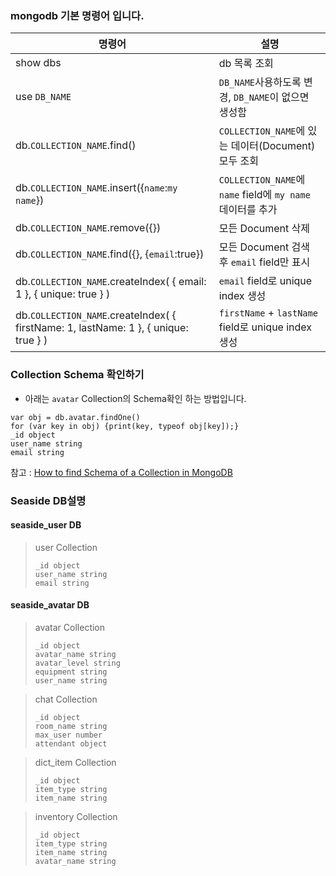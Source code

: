 ### mongodb 기본 명령어 입니다.
| 명령어 | 설명 |
| ------ | ----------- |
| show dbs | db 목록 조회 |
| use `DB_NAME` | `DB_NAME`사용하도록 변경,  `DB_NAME`이 없으면 생성함 |
| db.`COLLECTION_NAME`.find()  | `COLLECTION_NAME`에 있는 데이터(Document)모두 조회|
| db.`COLLECTION_NAME`.insert({`name`:`my name`}) | `COLLECTION_NAME`에 `name` field에 `my name` 데이터를 추가 |
| db.`COLLECTION_NAME`.remove({})| 모든 Document 삭제|
| db.`COLLECTION_NAME`.find({}, {`email`:true}) | 모든 Document 검색 후 `email` field만 표시|
| db.`COLLECTION_NAME`.createIndex( { email: 1 }, { unique: true } )|`email` field로 unique index 생성|
| db.`COLLECTION_NAME`.createIndex( { firstName: 1, lastName: 1 }, { unique: true } )|`firstName` + `lastName` field로 unique index 생성|

### Collection Schema 확인하기
- 아래는 `avatar` Collection의 Schema확인 하는 방법입니다.
```
var obj = db.avatar.findOne()
for (var key in obj) {print(key, typeof obj[key]);}
_id object
user_name string
email string
```
참고 : [How to find Schema of a Collection in MongoDB](https://medium.com/@ahsan.ayaz/how-to-find-schema-of-a-collection-in-mongodb-d9a91839d992)


### Seaside DB설명
#### seaside_user DB
> user Collection
> ```
> _id object
> user_name string
> email string
> ```

#### seaside_avatar DB
> avatar Collection
> ```
> _id object
> avatar_name string
> avatar_level string
> equipment string
> user_name string
> ````

> chat Collection
> ```
> _id object
> room_name string
> max_user number
> attendant object
> ```

> dict_item Collection
> ```
> _id object
> item_type string
> item_name string
> ```

> inventory Collection
> ```
> _id object
> item_type string
> item_name string
> avatar_name string
> ```
